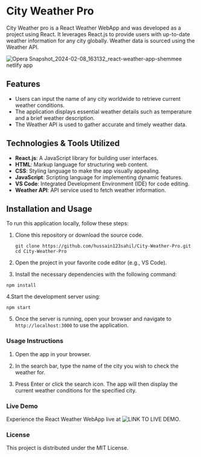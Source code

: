 # City Weather Pro

City Weather pro is a React Weather WebApp and was developed as a project using React. It leverages React.js to provide users with up-to-date weather information for any city globally. Weather data is sourced using the Weather API.

![Opera Snapshot_2024-02-08_163132_react-weather-app-shemmee netlify app](https://github.com/s-shemmee/React-Weather-App/assets/56132945/a3aea312-a726-40c6-93bb-45261ecddcad)

## Features

- Users can input the name of any city worldwide to retrieve current weather conditions.
- The application displays essential weather details such as temperature and a brief weather description.
- The Weather API is used to gather accurate and timely weather data.

## Technologies & Tools Utilized

- **React.js**: A JavaScript library for building user interfaces.
- **HTML**: Markup language for structuring web content.
- **CSS**: Styling language to make the app visually appealing.
- **JavaScript**: Scripting language for implementing dynamic features.
- **VS Code**: Integrated Development Environment (IDE) for code editing.
- **Weather API**: API service used to fetch weather information.

## Installation and Usage

To run this application locally, follow these steps:

1. Clone this repository or download the source code.
   ```
   git clone https://github.com/hussain123sahil/City-Weather-Pro.git
   cd City-Weather-Pro
   ```

2. Open the project in your favorite code editor (e.g., VS Code).

3. Install the necessary dependencies with the following command:
```
npm install
```

4.Start the development server using:
```
npm start
```

5. Once the server is running, open your browser and navigate to `http://localhost:3000` to use the application.

### Usage Instructions
1. Open the app in your browser.

2. In the search bar, type the name of the city you wish to check the weather for.

3. Press Enter or click the search icon. The app will then display the current weather conditions for the specified city.

### Live Demo

Experience the React Weather WebApp live at ![LINK TO LIVE DEMO](https://city-weather-pro.vercel.app/).

### License
This project is distributed under the MIT License.
